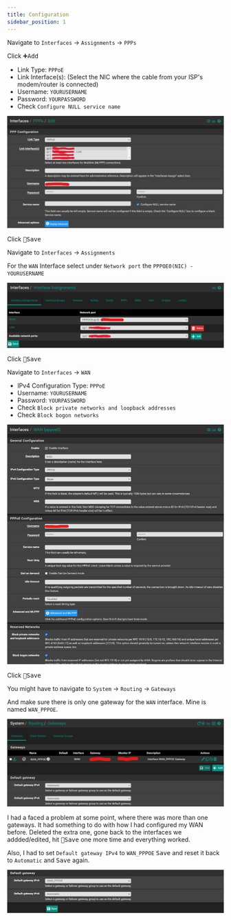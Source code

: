 ```yaml
---
title: Configuration
sidebar_position: 1
---
```


Navigate to `Interfaces` -> `Assignments` -> `PPPs`

Click <kbd>➕Add</kbd>

- Link Type: `PPPoE`
- Link Interface(s): (Select the NIC where the cable from your ISP's modem/router is connected)
- Username: `YOURUSERNAME`
- Password: `YOURPASSWORD`
- Check `Configure NULL service name`

![ppp](./img/ppp.png)

Click <kbd>💾Save</kbd>

Navigate to `Interfaces` -> `Assignments`

For the `WAN` Interface select under `Network port`
the `PPPOE0(NIC) - YOURUSERNAME`

![assignments](./img/assignments.png)

Click <kbd>💾Save</kbd>

Navigate to `Interfaces` -> `WAN`

- IPv4 Configuration Type: `PPPoE`
- Username: `YOURUSERNAME`
- Password: `YOURPASSWORD`
- Check `Block private networks and loopback addresses`
- Check `Block bogon networks`

![wan](./img/wan.png)

Click <kbd>💾Save</kbd>

You might have to navigate to `System` -> `Routing` -> `Gateways`

And make sure there is only one gateway for the `WAN` interface. Mine is named `WAN_PPPOE`.

![gateways](./img/gateways.png)

I had a faced a problem at some point, where there was more than one gateways.
It had something to do with how I had configured my WAN before.
Deleted the extra one, gone back to the interfaces we addded/edited,
hit <kbd>💾Save</kbd> one more time and everything worked.

Also, I had to set `Default gateway IPv4` to `WAN_PPPOE` <kbd>Save</kbd>
and reset it back to `Automatic` and <kbd>Save</kbd> again.

![gateway-default](./img/gateway-default.png)
